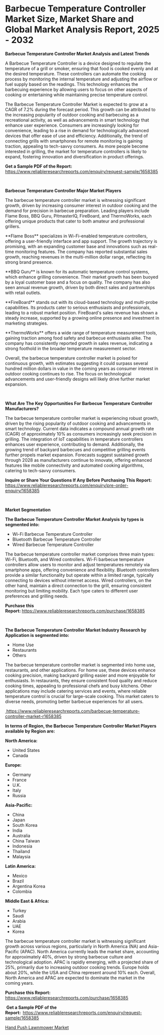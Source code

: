 <p><h1>Barbecue Temperature Controller Market Size, Market Share and Global Market Analysis Report, 2025 - 2032</h1></p><p><strong>Barbecue Temperature Controller Market Analysis and Latest Trends</strong></p>
<p><p>A Barbecue Temperature Controller is a device designed to regulate the temperature of a grill or smoker, ensuring that food is cooked evenly and at the desired temperature. These controllers can automate the cooking process by monitoring the internal temperature and adjusting the airflow or fuel supply based on the readings. This technology enhances the barbecuing experience by allowing users to focus on other aspects of cooking or entertaining while maintaining precise temperature control.</p><p>The Barbecue Temperature Controller Market is expected to grow at a CAGR of 7.2% during the forecast period. This growth can be attributed to the increasing popularity of outdoor cooking and barbecuing as a recreational activity, as well as advancements in smart technology that enhance user experience. Consumers are increasingly looking for convenience, leading to a rise in demand for technologically advanced devices that offer ease of use and efficiency. Additionally, the trend of connecting grills with smartphones for remote monitoring is gaining traction, appealing to tech-savvy consumers. As more people become interested in grilling, the market for temperature controllers is likely to expand, fostering innovation and diversification in product offerings.</p></p>
<p><strong>Get a Sample PDF of the Report:&nbsp;</strong> <a href="https://www.reliableresearchreports.com/enquiry/request-sample/1658385?utm_campaign=2201&utm_medium=2&utm_source=Github&utm_content=ia&utm_term=08042025&utm_id=barbecue-temperature-controller">https://www.reliableresearchreports.com/enquiry/request-sample/1658385</a></p>
<p>&nbsp;</p>
<p><strong>Barbecue Temperature Controller Major Market Players</strong></p>
<p><p>The barbecue temperature controller market is witnessing significant growth, driven by increasing consumer interest in outdoor cooking and the demand for precision in barbecue preparation. Leading players include Flame Boss, BBQ Guru, PitmasterIQ, FireBoard, and ThermoWorks, each offering unique products that cater to both amateur and professional grillers.</p><p>**Flame Boss** specializes in Wi-Fi-enabled temperature controllers, offering a user-friendly interface and app support. The growth trajectory is promising, with an expanding customer base and innovations such as real-time monitoring features. The company has reported substantial sales growth, reaching revenues in the multi-million dollar range, reflecting its strong brand presence.</p><p>**BBQ Guru** is known for its automatic temperature control systems, which enhance grilling convenience. Their market growth has been buoyed by a loyal customer base and a focus on quality. The company has also seen annual revenue growth, driven by both direct sales and partnerships with retail outlets.</p><p>**FireBoard** stands out with its cloud-based technology and multi-probe capabilities. Its products cater to serious enthusiasts and professionals, leading to a robust market position. FireBoard's sales revenue has shown a steady increase, supported by a growing online presence and investment in marketing strategies.</p><p>**ThermoWorks** offers a wide range of temperature measurement tools, gaining traction among food safety and barbecue enthusiasts alike. The company has consistently reported growth in sales revenue, indicating a strong foothold in the broader temperature measurement sector.</p><p>Overall, the barbecue temperature controller market is poised for continuous growth, with estimates suggesting it could surpass several hundred million dollars in value in the coming years as consumer interest in outdoor cooking continues to rise. The focus on technological advancements and user-friendly designs will likely drive further market expansion.</p></p>
<p>&nbsp;</p>
<p><strong>What Are The Key Opportunities For Barbecue Temperature Controller Manufacturers?</strong></p>
<p><p>The barbecue temperature controller market is experiencing robust growth, driven by the rising popularity of outdoor cooking and advancements in smart technology. Current data indicates a compound annual growth rate (CAGR) of approximately 10% as consumers increasingly seek precision in grilling. The integration of IoT capabilities in temperature controllers enhances user experience, contributing to demand. Additionally, the growing trend of backyard barbecues and competitive grilling events further propels market expansion. Forecasts suggest sustained growth through 2028 as manufacturers continue to innovate, offering enhanced features like mobile connectivity and automated cooking algorithms, catering to tech-savvy consumers.</p></p>
<p><strong>Inquire or Share Your Questions If Any Before Purchasing This Report:</strong> <a href="https://www.reliableresearchreports.com/enquiry/pre-order-enquiry/1658385?utm_campaign=2201&utm_medium=2&utm_source=Github&utm_content=ia&utm_term=08042025&utm_id=barbecue-temperature-controller">https://www.reliableresearchreports.com/enquiry/pre-order-enquiry/1658385</a></p>
<p>&nbsp;</p>
<p><strong>Market Segmentation</strong></p>
<p><strong>The Barbecue Temperature Controller Market Analysis by types is segmented into:</strong></p>
<p><ul><li>Wi-Fi Barbecue Temperature Controller</li><li>Bluetooth Barbecue Temperature Controller</li><li>Wired Barbecue Temperature Controller</li></ul></p>
<p><p>The barbecue temperature controller market comprises three main types: Wi-Fi, Bluetooth, and Wired controllers. Wi-Fi barbecue temperature controllers allow users to monitor and adjust temperatures remotely via smartphone apps, offering convenience and flexibility. Bluetooth controllers provide a similar functionality but operate within a limited range, typically connecting to devices without internet access. Wired controllers, on the other hand, maintain a direct connection to the grill, ensuring consistent monitoring but limiting mobility. Each type caters to different user preferences and grilling needs.</p></p>
<p><strong>Purchase this Report:&nbsp;</strong><a href="https://www.reliableresearchreports.com/purchase/1658385?utm_campaign=2201&utm_medium=2&utm_source=Github&utm_content=ia&utm_term=08042025&utm_id=barbecue-temperature-controller">https://www.reliableresearchreports.com/purchase/1658385</a></p>
<p>&nbsp;</p>
<p><strong>The Barbecue Temperature Controller Market Industry Research by Application is segmented into:</strong></p>
<p><ul><li>Home Use</li><li>Restaurants</li><li>Others</li></ul></p>
<p><p>The barbecue temperature controller market is segmented into home use, restaurants, and other applications. For home use, these devices enhance cooking precision, making backyard grilling easier and more enjoyable for enthusiasts. In restaurants, they ensure consistent food quality and reduce cooking times, appealing to professional chefs and busy kitchens. Other applications may include catering services and events, where reliable temperature control is crucial for large-scale cooking. This market caters to diverse needs, promoting better barbecue experiences for all users.</p></p>
<p><a href="https://www.reliableresearchreports.com/barbecue-temperature-controller-market-r1658385?utm_campaign=2201&utm_medium=2&utm_source=Github&utm_content=ia&utm_term=08042025&utm_id=barbecue-temperature-controller">&nbsp;https://www.reliableresearchreports.com/barbecue-temperature-controller-market-r1658385</a></p>
<p><strong>In terms of Region, the Barbecue Temperature Controller Market Players available by Region are:</strong></p>
<p>
    <p> <strong> North America: </strong>
        <ul>
            <li>United States</li>
            <li>Canada</li>
        </ul>
        </p> 
    <p> <strong> Europe: </strong>
        <ul>
            <li>Germany</li>
            <li>France</li>
            <li>U.K.</li>
            <li>Italy</li>
            <li>Russia</li>
        </ul>
        </p> 
    <p> <strong> Asia-Pacific: </strong>
        <ul>
            <li>China</li>
            <li>Japan</li>
            <li>South Korea</li>
            <li>India</li>
            <li>Australia</li>
            <li>China Taiwan</li>
            <li>Indonesia</li>
            <li>Thailand</li>
            <li>Malaysia</li>
        </ul>
        </p> 
    <p> <strong> Latin America: </strong>
        <ul>
            <li>Mexico</li>
            <li>Brazil</li>
            <li>Argentina Korea</li>
            <li>Colombia</li>
        </ul>
        </p> 
    <p> <strong> Middle East & Africa: </strong>
        <ul>
            <li>Turkey</li>
            <li>Saudi</li>
            <li>Arabia</li>
            <li>UAE</li>
            <li>Korea</li>
        </ul>
    </p>
    </p>
<p><p>The barbecue temperature controller market is witnessing significant growth across various regions, particularly in North America (NA) and Asia-Pacific (APAC). North America currently leads the market share, accounting for approximately 40%, driven by strong barbecue culture and technological adoption. APAC is rapidly emerging, with a projected share of 25%, primarily due to increasing outdoor cooking trends. Europe holds about 20%, while the USA and China represent around 10% each. Overall, North America and APAC are expected to dominate the market in the coming years.</p></p>
<p><strong>Purchase this Report: </strong><a href="https://www.reliableresearchreports.com/purchase/1658385?utm_campaign=2201&utm_medium=2&utm_source=Github&utm_content=ia&utm_term=08042025&utm_id=barbecue-temperature-controller">https://www.reliableresearchreports.com/purchase/1658385</a></p>
<p>&nbsp;<strong>Get a Sample PDF of the Report:&nbsp;&nbsp;</strong><a href="https://www.reliableresearchreports.com/enquiry/request-sample/1658385?utm_campaign=2201&utm_medium=2&utm_source=Github&utm_content=ia&utm_term=08042025&utm_id=barbecue-temperature-controller">https://www.reliableresearchreports.com/enquiry/request-sample/1658385</a></p>
<p><strong></strong></p>
<p><p><a href="https://github.com/JakirUddin651/Market-Research-Report-List-2/blob/main/hand-push-lawnmower-market.md?utm_campaign=2201&utm_medium=2&utm_source=Github&utm_content=ia&utm_term=08042025&utm_id=barbecue-temperature-controller">Hand Push Lawnmower Market</a></p></p>